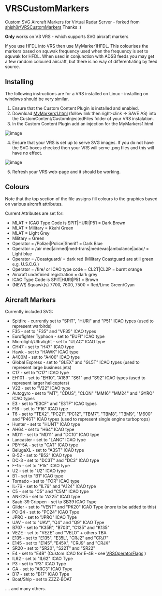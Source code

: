# VRSCustomMarkers
Custom SVG Aircraft Markers for Virtual Radar Server - forked from [shish0r/VRSCustomMarkers](https://github.com/shish0r/VRSCustomMarkers) Thanks :)

**Only** works on V3 VRS - which supports SVG aircraft markers.

If you use HFDL into VRS then use MyMarker1HFDL. This colourises the markers based on squwak frequency used when the frequency is set to squwak for HFDL. When used in conjunction with ADSB feeds you may get a few random coloured aircraft, but there is no way of differentiating by feed source.

## Installing

The following instructions are for a VRS installed on Linux - installing on windows should be very similar.

1) Ensure that the Custom Content Plugin is installed and enabled.
2) Download [MyMarkers1.html](https://raw.githubusercontent.com/rikgale/VRSCustomMarkers/main/MyMarkers1.html) (follow link then right-clink -> SAVE AS) into the CustomContent/CustomInjectedFiles folder of your VRS instalation.
3) In the Custom Content Plugin add an injection for the MyMarkers1.html

![image](https://user-images.githubusercontent.com/66202012/183701733-cab61151-b21b-46e9-bc87-8d401c662eb9.png)

4) Ensure that your VRS is set up to serve SVG images. If you do not have the SVG boxes checked then your VRS will serve .png files and this will have no effect.

![image](https://user-images.githubusercontent.com/66202012/183702047-d948cfbd-0a62-4d47-a3a1-fb5d3f328f4b.png)

5) Refresh your VRS web-page and it should be working.

## Colours

Note that the top section of the file assigns fill colours to the graphics based on various aircraft attributes.

Current Attributes are set for:

- MLAT + ICAO Type Code is SPIT|HURI|P51 = Dark Brown
- MLAT + Military = Kkahi Green
- MLAT = Light Grey
- Military = Green
- Operator = /Polizei|Police|Sheriff = Dark Blue
- Operator = /air med|airmed|med-trans|medevac|ambulance|adac/ = Light blue
- Operator = /Coastguard/ = dark red (Military Coastguard are still green e.g. U.S.C.G.)
- Operator = /fire/ or ICAO type code = CL2T|CL2P = burnt orange
- Aircraft undefinied registration = dark grey
- ICAO Type Code is SPIT|HURI|P51 = Brown
- (NEW!) Squawk(s) 7700, 7600, 7500 = Red/Lime Green/Cyan

## Aircraft Markers

Currently included SVG:

- Spitfire - currently set to "SPIT",  "HURI" and "P51" ICAO types (used to represent warbirds)
- F35 - set to "F35" and "VF35" ICAO types
- Eurofighter Typhoon - set to "EUFI" ICAO type
- Microlight/Ultralight - set to "ULAC" ICAO type
- CH47 - set to "H47" ICAO type
- Hawk - set to "HAWK" ICAO type
- A400M - set to "A400" ICAO type
- Global Express - set to "GLEX" and "GL5T" ICAO types (used to represent large business jets)
- C17 - set to "C17" ICAO type
- EH101 - set to "EH10", "A189" "S61" and "S92" ICAO types (used to represent larger helicopters)
- V22 - set to "V22" ICAO type
- Autogyro - set to "MT", "CDUS", "CLON" "MM16" "MM24" and "GYRO" ICAO types
- E3 - set to "E3CF" and "E3TF" ICAO types
- F16 - set to "F16" ICAO type
- T6 - set to "TEX2", "PC21", "PC12", "TBM7", "TBM8", "TBM9", "M600" and "P46T" ICAO types (used to represent single engine turboprops)
- Hunter - set to "HUNT" ICAO type
- AH64 - set to "H64" ICAO type
- MD11 - set to "MD11" and "DC10" ICAO type
- Lancaster - set to "LANC" ICAO type
- PBY-5A - set to "CAT" ICAO type
- BelugaXL - set to "A3ST" ICAO type
- B-52 - set to "B52" ICAO type
- DC-3 - set to "DC3T" and "DC3" ICAO type
- F-15 - set to "F15" ICAO type
- U2 - set to "U2" ICAO type
- B1 - set to "B1" ICAO type
- Tornado - set to "TOR" ICAO type
- IL-76 - set to "IL76" and "A124" ICAO type
- C5 - set to "C5" and "C5M" ICAO type
- AN-225 - set to "A225" ICAO type
- Saab-39 Grippen - set to SB39 ICAO Type
- Glider - set to "VENT" and "PK20" ICAO Type (more to be added to this)
- PC-24 - set to "PC24" ICAO Type
- JPRO - set to "JPRO" ICAO Type
- UAV - set to "UAV", "Q4" and "Q9" ICAO Type
- B707 - set to "K35R", "B703", "C135" and "K135"
- VEZE - set to "VEZE" and "VELO" + others TBA
- E135 - set to "E135", "E35L", "CRJ2" and "CRJ7"
- E145 - set to "E145", "E45X", "CRJ9" and "CRJX"
- SR20 - set to "SR20", "S22T" and "SR22"
- E4 - set to "E4B" (Custom ICAO for E-4B - see [VRSOperatorFlags](https://github.com/rikgale/VRSOperatorFlags) )
- IL62 - set to "IL62" ICAO Type
- P3 - set to "P3" ICAO Type
- GA - set to "ARC3" ICAO Type
- B17 - set to "B17" ICAO Type
- Boat/Ship - set to ZZZZ-BOAT

.... and many others.
